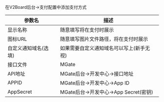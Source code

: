 在V2Board后台->支付配置中添加支付方式

|参数名|描述|
|----|----|
|显示名称|随意填写将在支付时展示|
|图标URL|随意填写图片文件路径，将在支付时展示|
|自定义通知域名(选填)|如果需要自定义通知域名可以写上(新手无视)|
|接口文件|MGate|
|API地址|MGate后台->开发中心->接口地址|
|APPID|MGate后台->开发中心->App ID|
|AppSecret|MGate后台->开发中心->App Secret(密钥)|